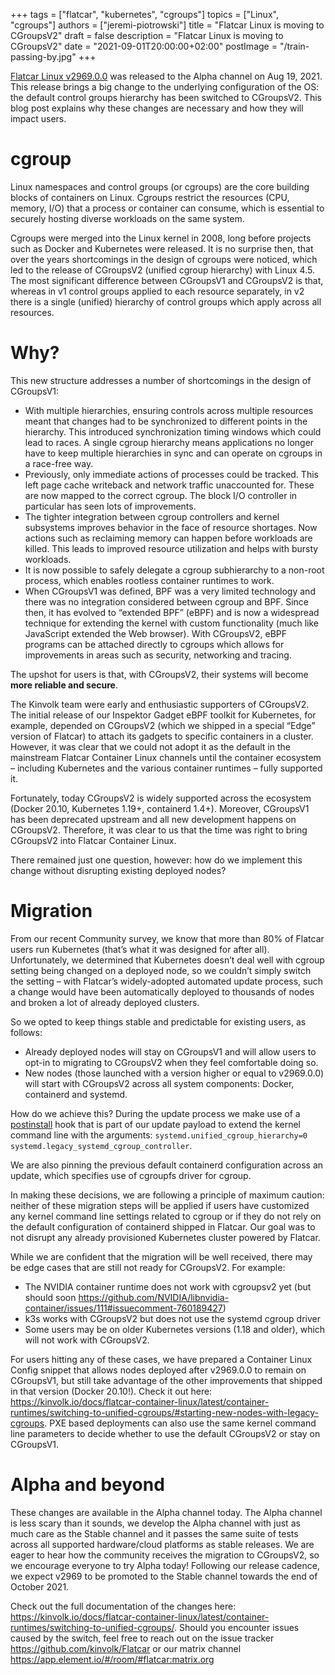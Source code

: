 +++
tags = ["flatcar", "kubernetes", "cgroups"]
topics = ["Linux", "cgroups"]
authors = ["jeremi-piotrowski"]
title = "Flatcar Linux is moving to CGroupsV2"
draft = false
description = "Flatcar Linux is moving to CGroupsV2"
date = "2021-09-01T20:00:00+02:00"
postImage = "/train-passing-by.jpg"
+++

[Flatcar Linux v2969.0.0](https://kinvolk.io/flatcar-container-linux/releases/#release-2969.0.0) was released to the Alpha channel on Aug 19, 2021. This release brings a big change to the underlying configuration of the OS: the default control groups hierarchy has been switched to CGroupsV2. This blog post explains why these changes are necessary and how they will impact users.

# cgroup
Linux namespaces and control groups (or cgroups) are the core building blocks of containers on Linux. Cgroups restrict the resources (CPU, memory, I/O) that a process or container can consume, which is essential to securely hosting diverse workloads on the same system.

Cgroups were merged into the Linux kernel in 2008, long before projects such as Docker and Kubernetes were released. It is no surprise then, that over the years shortcomings in the design of cgroups were noticed, which led to the release of CGroupsV2 (unified cgroup hierarchy) with Linux 4.5. The most significant difference between CGroupsV1 and CGroupsV2 is that, whereas in v1 control groups applied to each resource separately, in v2 there is a single (unified) hierarchy of control groups which apply across all resources.

# Why?
This new structure addresses a number of shortcomings in the design of CGroupsV1:
* With multiple hierarchies, ensuring controls across multiple resources meant that changes had to be synchronized to different points in the hierarchy. This introduced synchronization timing windows which could lead to races. A single cgroup hierarchy means applications no longer have to keep multiple hierarchies in sync and can operate on cgroups in a race-free way.
* Previously, only immediate actions of processes could be tracked. This left page cache writeback and network traffic unaccounted for. These are now mapped to the correct cgroup. The block I/O controller in particular has seen lots of improvements.
* The tighter integration between cgroup controllers and kernel subsystems improves behavior in the face of resource shortages. Now actions such as reclaiming memory can happen before workloads are killed. This leads to improved resource utilization and helps with bursty workloads.
* It is now possible to safely delegate a cgroup subhierarchy to a non-root process, which enables rootless container runtimes to work.
* When CGroupsV1 was defined, BPF was a very limited technology and there was no integration considered between cgroup and BPF. Since then, it has evolved to “extended BPF” (eBPF) and is now a widespread technique for extending the kernel with custom functionality (much like JavaScript extended the Web browser). With CGroupsV2, eBPF programs can be attached directly to cgroups which allows for improvements in areas such as security, networking and tracing.

The upshot for users is that, with CGroupsV2, their systems will become **more reliable and secure**.

The Kinvolk team were early and enthusiastic supporters of CGroupsV2. The initial release of our Inspektor Gadget eBPF toolkit for Kubernetes, for example, depended on CGroupsV2 (which we shipped in a special “Edge” version of Flatcar) to attach its gadgets to specific containers in a cluster. However, it was clear that we could not adopt it as the default in the mainstream Flatcar Container Linux channels until the container ecosystem – including Kubernetes and the various container runtimes – fully supported it.

Fortunately, today CGroupsV2 is widely supported across the ecosystem (Docker 20.10, Kubernetes 1.19+, containerd 1.4+). Moreover, CGroupsV1 has been deprecated upstream and all new development happens on CGroupsV2. Therefore, it was clear to us that the time was right to bring CGroupsV2 into Flatcar Container Linux.

There remained just one question, however: how do we implement this change without disrupting existing deployed nodes?

# Migration
From our recent Community survey, we know that more than 80% of Flatcar users run Kubernetes (that’s what it was designed for after all). Unfortunately, we determined that Kubernetes doesn’t deal well with cgroup setting being changed on a deployed node, so we couldn’t simply switch the setting – with Flatcar’s widely-adopted automated update process, such a change would have been automatically deployed to thousands of nodes and broken a lot of already deployed clusters.

So we opted to keep things stable and predictable for existing users, as follows:
* Already deployed nodes will stay on CGroupsV1 and will allow users to opt-in to migrating to CGroupsV2 when they feel comfortable doing so.
* New nodes (those launched with a version higher or equal to v2969.0.0) will start with CGroupsV2 across all system components: Docker, containerd and systemd.

How do we achieve this? During the update process we make use of a [postinstall](https://github.com/kinvolk/update_engine/blob/flatcar-master/flatcar-postinst) hook that is part of our update payload to extend the kernel command line with the arguments: `systemd.unified_cgroup_hierarchy=0 systemd.legacy_systemd_cgroup_controller`.

We are also pinning the previous default containerd configuration across an update, which specifies use of cgroupfs driver for cgroup.

In making these decisions, we are following a principle of maximum caution: neither of these migration steps will be applied if users have customized any kernel command line settings related to cgroup or if they do not rely on the default configuration of containerd shipped in Flatcar. Our goal was to not disrupt any already provisioned Kubernetes cluster powered by Flatcar.

While we are confident that the migration will be well received, there may be edge cases that are still not ready for CGroupsV2. For example:
* The NVIDIA container runtime does not work with cgroupsv2 yet (but should soon https://github.com/NVIDIA/libnvidia-container/issues/111#issuecomment-760189427)
*	k3s works with CGroupsV2 but does not use the systemd cgroup driver
*	Some users may be on older Kubernetes versions (1.18 and older), which will not work with CGroupsV2.

For users hitting any of these cases, we have prepared a Container Linux Config snippet that allows nodes deployed after v2969.0.0 to remain on CGroupsV1, but still take advantage of the other improvements that shipped in that version (Docker 20.10!). Check it out here: https://kinvolk.io/docs/flatcar-container-linux/latest/container-runtimes/switching-to-unified-cgroups/#starting-new-nodes-with-legacy-cgroups. PXE based deployments can also use the same kernel command line parameters to decide whether to use the default CGroupsV2 or stay on CGroupsV1.

# Alpha and beyond
These changes are available in the Alpha channel today. The Alpha channel is less scary than it sounds, we develop the Alpha channel with just as much care as the Stable channel and it passes the same suite of tests across all supported hardware/cloud platforms as stable releases. We are eager to hear how the community receives the migration to CGroupsV2, so we encourage everyone to try Alpha today! Following our release cadence, we expect v2969 to be promoted to the Stable channel towards the end of October 2021.

Check out the full documentation of the changes here: https://kinvolk.io/docs/flatcar-container-linux/latest/container-runtimes/switching-to-unified-cgroups/. Should you encounter issues caused by the switch, feel free to reach out on the issue tracker https://github.com/kinvolk/Flatcar or our matrix channel https://app.element.io/#/room/#flatcar:matrix.org
